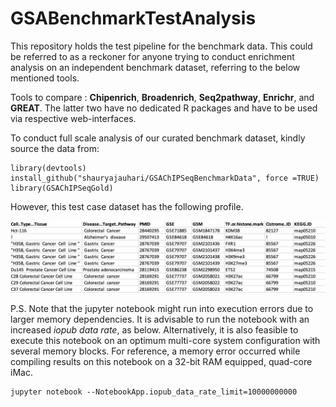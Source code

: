 # GSABenchmarkTestAnalysis

This repository holds the test pipeline for the benchmark data. This could be referred to as a reckoner for anyone trying to conduct enrichment analysis on an independent benchmark dataset, referring to the below mentioned tools.

Tools to compare : **Chipenrich**, **Broadenrich**, **Seq2pathway**, **Enrichr**, and **GREAT**. The latter two have no dedicated R packages and have to be used via respective web-interfaces.

To conduct full scale analysis of our curated benchmark dataset, kindly source the data from:

```
library(devtools)
install_github("shauryajauhari/GSAChIPSeqBenchmarkData", force =TRUE)
library(GSAChIPSeqGold)
```

However, this test case dataset has the following profile.

![test data screenshot](testData.png)

P.S. Note that the jupyter notebook might run into execution errors due to larger memory dependencies. It is advisable to run the notebook with an increased *iopub data rate*, as below. Alternatively, it is also feasible to execute this notebook on an optimum multi-core system configuration with several memory blocks. For reference, a memory error occurred while compiling results on this notebook on a 32-bit RAM equipped, quad-core iMac.    

```
jupyter notebook --NotebookApp.iopub_data_rate_limit=10000000000
```